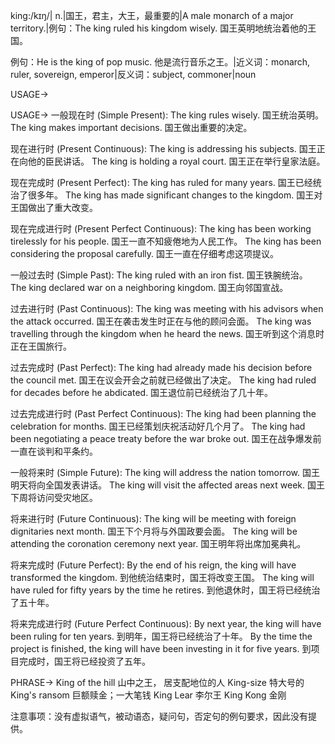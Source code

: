 king:/kɪŋ/| n.|国王，君主，大王，最重要的|A male monarch of a major territory.|例句：The king ruled his kingdom wisely. 国王英明地统治着他的王国。

例句：He is the king of pop music. 他是流行音乐之王。|近义词：monarch, ruler, sovereign, emperor|反义词：subject, commoner|noun

USAGE->

USAGE->
一般现在时 (Simple Present):
The king rules wisely. 国王统治英明。
The king makes important decisions. 国王做出重要的决定。

现在进行时 (Present Continuous):
The king is addressing his subjects. 国王正在向他的臣民讲话。
The king is holding a royal court. 国王正在举行皇家法庭。

现在完成时 (Present Perfect):
The king has ruled for many years. 国王已经统治了很多年。
The king has made significant changes to the kingdom. 国王对王国做出了重大改变。

现在完成进行时 (Present Perfect Continuous):
The king has been working tirelessly for his people. 国王一直不知疲倦地为人民工作。
The king has been considering the proposal carefully. 国王一直在仔细考虑这项提议。

一般过去时 (Simple Past):
The king ruled with an iron fist. 国王铁腕统治。
The king declared war on a neighboring kingdom. 国王向邻国宣战。

过去进行时 (Past Continuous):
The king was meeting with his advisors when the attack occurred.  国王在袭击发生时正在与他的顾问会面。
The king was travelling through the kingdom when he heard the news. 国王听到这个消息时正在王国旅行。


过去完成时 (Past Perfect):
The king had already made his decision before the council met. 国王在议会开会之前就已经做出了决定。
The king had ruled for decades before he abdicated. 国王退位前已经统治了几十年。

过去完成进行时 (Past Perfect Continuous):
The king had been planning the celebration for months. 国王已经策划庆祝活动好几个月了。
The king had been negotiating a peace treaty before the war broke out. 国王在战争爆发前一直在谈判和平条约。

一般将来时 (Simple Future):
The king will address the nation tomorrow. 国王明天将向全国发表讲话。
The king will visit the affected areas next week. 国王下周将访问受灾地区。

将来进行时 (Future Continuous):
The king will be meeting with foreign dignitaries next month. 国王下个月将与外国政要会面。
The king will be attending the coronation ceremony next year. 国王明年将出席加冕典礼。

将来完成时 (Future Perfect):
By the end of his reign, the king will have transformed the kingdom. 到他统治结束时，国王将改变王国。
The king will have ruled for fifty years by the time he retires. 到他退休时，国王将已经统治了五十年。

将来完成进行时 (Future Perfect Continuous):
By next year, the king will have been ruling for ten years. 到明年，国王将已经统治了十年。
By the time the project is finished, the king will have been investing in it for five years. 到项目完成时，国王将已经投资了五年。


PHRASE->
King of the hill 山中之王， 居支配地位的人
King-size 特大号的
King's ransom 巨额赎金；一大笔钱
King Lear 李尔王
King Kong 金刚


注意事项：没有虚拟语气，被动语态，疑问句，否定句的例句要求，因此没有提供。
